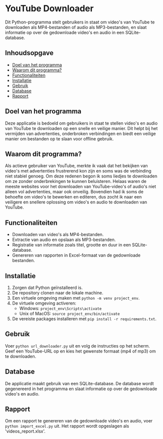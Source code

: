 # YouTube Downloader

Dit Python-programma stelt gebruikers in staat om video's van YouTube te downloaden als MP4-bestanden of audio als MP3-bestanden, en slaat informatie op over de gedownloade video's en audio in een SQLite-database.

## Inhoudsopgave
- [Doel van het programma](#Doel-van-het-programma)
- [Waarom dit programma?](#Waarom-dit-programma?)
- [Functionaliteiten](#Functionaliteiten)
- [Installatie](#installatie)
- [Gebruik](#gebruik)
- [Database](#database)
- [Rapport](#rapport)

## Doel van het programma

Deze applicatie is bedoeld om gebruikers in staat te stellen video's en audio van YouTube te downloaden op een snelle en veilige manier. Dit helpt bij het vermijden van advertenties, onderbroken verbindingen en biedt een veilige manier om bestanden op te slaan voor offline gebruik.

## Waarom dit programma?

Als actieve gebruiker van YouTube, merkte ik vaak dat het bekijken van video's met advertenties frustrerend kon zijn en soms was de verbinding niet stabiel genoeg. Om deze redenen begon ik soms liedjes te downloaden om ze zonder onderbrekingen te kunnen beluisteren. Helaas waren de meeste websites voor het downloaden van YouTube-video's of audio's niet alleen vol advertenties, maar ook onveilig. Bovendien had ik soms de behoefte om video's te bewerken en editeren, dus zocht ik naar een veiligere en snellere oplossing om video's en audio te downloaden van YouTube.

## Functionaliteiten

- Downloaden van video's als MP4-bestanden.
- Extractie van audio en opslaan als MP3-bestanden.
- Registratie van informatie zoals titel, grootte en duur in een SQLite-database.
- Genereren van rapporten in Excel-formaat van de gedownloade bestanden.

## Installatie

1. Zorgen dat Python geïnstalleerd is.
2. De repository clonen naar de lokale machine.
3. Een virtuele omgeving maken met `python -m venv project_env`.
4. De virtuele omgeving activeren:
    - Windows: `project_env\Scripts\activate`
    - Unix of MacOS: `source project_env/bin/activate`
5. De vereiste packages installeren met `pip install -r requirements.txt`.

## Gebruik

Voer `python url_downloader.py` uit en volg de instructies op het scherm. Geef een YouTube-URL op en kies het gewenste formaat (mp4 of mp3) om te downloaden.


## Database

De applicatie maakt gebruik van een SQLite-database. De database wordt gegenereerd in het programma en slaat informatie op over de gedownloade video's en audio.

## Rapport

Om een rapport te genereren van de gedownloade video's en audio, voer `python import_excel.py` uit. Het rapport wordt opgeslagen als 'videos_report.xlsx'.
